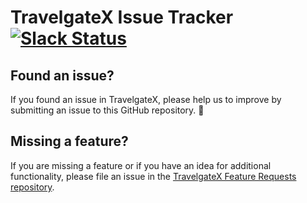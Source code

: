 # TravelgateX Issue Tracker [![Slack Status](https://slack.travelgatex.com/badge.svg)](https://slack.travelgatex.com)

## Found an issue?

If you found an issue in TravelgateX, please help us to improve by submitting an issue to this GitHub repository. 🙌

## Missing a feature?

If you are missing a feature or if you have an idea for additional functionality, please file an issue in the [TravelgateX Feature Requests repository](https://github.com/travelgateX/Feature-Requests).
